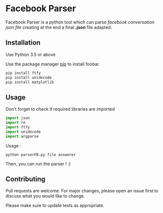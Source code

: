 # Facebook Parser

Facebook Parser is a python tool which can parse *facebook conversation json file* creating at the end a final **.json** file adapted.

## Installation
Use Python 3.5 or above

Use the package manager [pip](https://pip.pypa.io/en/stable/) to install foobar.

```bash
pip install ftfy
pip install unidecode
pip install matplotlib
```

## Usage
Don't forget to check if required libraries are imported
```python
import json
import re
import ftfy
import unidecode
import argparse
```

Usage : 
```
python parserFB.py file answerer
```

Then, you can run the parser ! :)

## Contributing
Pull requests are welcome. For major changes, please open an issue first to discuss what you would like to change.

Please make sure to update tests as appropriate.
